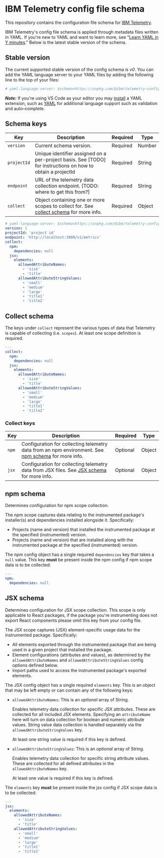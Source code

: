 # IBM Telemetry config file schema

This repository contains the configuration file schema for
[IBM Telemetry](https://github.com/ibm-telemetry/telemetry-js/tree/main?tab=readme-ov-file#ibm-telemetry-js).

IBM Telemetry's config file schema is applied through metadata files written in YAML. If you're new
to YAML and want to learn more, see
"[Learn YAML in Y minutes](https://learnxinyminutes.com/docs/yaml)." Below is the latest stable
version of the schema.

## Stable version

The current supported stable version of the config schema is _v0_. You can add the YAML language
server to your YAML files by adding the following line to the top of your files:

```yml
# yaml-language-server: $schema=https://unpkg.com/@ibm/telemetry-config-schema@v0/dist/config.schema.json
```

**_Note:_** If you're using VS Code as your editor you may
[install](https://code.visualstudio.com/docs/editor/extension-marketplace) a YAML extension, such as
[YAML](https://marketplace.visualstudio.com/items?itemName=redhat.vscode-yaml) for additional
language support such as validation and auto–complete.

## Schema keys

| Key         | Description                                                                                                 | Required | Type   |
| ----------- | ----------------------------------------------------------------------------------------------------------- | -------- | ------ |
| `version`   | Current schema version.                                                                                     | Required | Number |
| `projectId` | Unique identifier assigned on a per-project basis. See [TODO] for instructions on how to obtain a projectId | Required | String |
| `endpoint`  | URL of the telemetry data collection endpoint. [TODO: where to get this from?]                              | Required | String |
| `collect`   | Object containing one or more scopes to collect for. See [collect schema](#collect-schema) for more info.   | Required | Object |

```yaml path="sample-telemetry.yml"
# yaml-language-server: $schema=https://unpkg.com/@ibm/telemetry-config-schema@v0/dist/config.schema.json
version: 1
projectId: 'project id'
endpoint: 'http://localhost:3000/v1/metrics'
collect:
  npm:
    dependencies: null
  jsx:
    elements:
      allowedAttributeNames:
        - 'size'
        - 'title'
      allowedAttributeStringValues:
        - 'small'
        - 'medium'
        - 'large'
        - 'title1'
        - 'title2'
```

## Collect schema

The keys under `collect` represent the various types of data that Telemetry is capable of collecting
(i.e. `scopes`). At least one scope definition is required.

```yaml path="sample-telemetry.yml"
---
collect:
  npm:
    dependencies: null
  jsx:
    elements:
      allowedAttributeNames:
        - 'size'
        - 'title'
      allowedAttributeStringValues:
        - 'small'
        - 'medium'
        - 'large'
        - 'title1'
        - 'title2'
```

### Collect keys

| Key   | Description                                                                                                       | Required | Type   |
| ----- | ----------------------------------------------------------------------------------------------------------------- | -------- | ------ |
| `npm` | Configuration for collecting telemetry data from an npm environment. See [npm schema](#npm-schema) for more info. | Optional | Object |
| `jsx` | Configuration for collecting telemetry data from JSX files. See [JSX schema](#jsx-schema) for more info.          | Optional | Object |

## npm schema

Determines configuration for npm scope collection.

The npm scope captures data relating to the instrumented package's installer(s) and dependencies
installed alongside it. Specifically:

- Projects (name and version) that installed the instrumented package at the specified
  (instrumented) version.
- Projects (name and version) that are installed along with the instrumented package at the
  specified (instrumented) version.

The npm config object has a single required `dependencies` key that takes a `null` value. This key
**must** be present inside the npm config if npm scope data is to be collected:

```yaml path="sample-telemetry.yml"
---
npm:
  dependencies: null
```

## JSX schema

Determines configuration for JSX scope collection. This scope is only applicable to React packages,
if the package you're instrumenting does not export React components please omit this key from your
config file.

The JSX scope captures (JSX) element-specific usage data for the instrumented package. Specifically:

- All elements exported through the instrumented package that are being used in a given project that
  installed the package.
- Element configurations (attributes and values), as determined by the `allowedAttributeNames` and
  `allowedAttributeStringValues` config options defined below.
- Import paths used to access the instrumented package's exported elements.

The JSX config object has a single required `elements` key. This is an object that may be left empty
or can contain any of the following keys:

- `allowedAttributeNames`: This is an _optional_ array of String.

  Enables telemetry data collection for specific JSX attributes. These are collected for all
  included JSX elements. Specifying an `attributeName` here will turn on data collection for boolean
  and numeric attribute values. String value data collection is handled separately via the
  `allowedAttributeStringValues` key.

  At least one string value is required if this key is defined.

- `allowedAttributeStringValues`: This is an _optional_ array of String.

  Enables telemetry data collection for specific string attribute values. These are collected for
  all defined attributes in the `allowedAttributeNames` key.

  At least one value is required if this key is defined.

The `elements` key **must** be present inside the jsx config if JSX scope data is to be collected:

```yaml path="sample-telemetry.yml"
---
jsx:
  elements:
    allowedAttributeNames:
      - 'size'
      - 'title'
    allowedAttributeStringValues:
      - 'small'
      - 'medium'
      - 'large'
      - 'title1'
      - 'title2'
```
